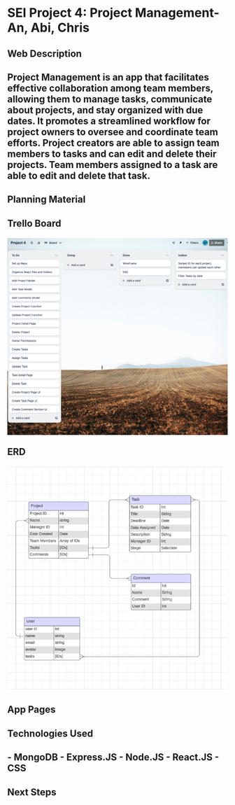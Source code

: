 <h1>SEI Project 4: Project Management- An, Abi, Chris</h1>
<h2>Web Description<h2>

<p>Project Management is an app that facilitates effective collaboration among team members, allowing them to manage tasks, communicate about projects, and stay organized with due dates. It promotes a streamlined workflow for project owners to oversee and coordinate team efforts. Project creators are able to assign team members to tasks and can edit and delete their projects. Team members assigned to a task are able to edit and delete that task.</p>

<h2>Planning Material<h2>

<p> Trello Board </p>

![image](trello.png)

<p>ERD</p>

![image](erd.png)


<h2>App Pages<h2>


<h2>Technologies Used<h2>

<p>
- MongoDB
- Express.JS
- Node.JS
- React.JS
- CSS
</p>



<h2>Next Steps<h2>
